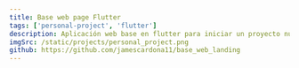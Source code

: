 ```yaml
---
title: Base web page Flutter
tags: ['personal-project', 'flutter']
description: Aplicación web base en flutter para iniciar un proyecto nuevo, de mucha utilidad para iniciar una landing page
imgSrc: /static/projects/personal_project.png
github: https://github.com/jamescardona11/base_web_landing
---
```

